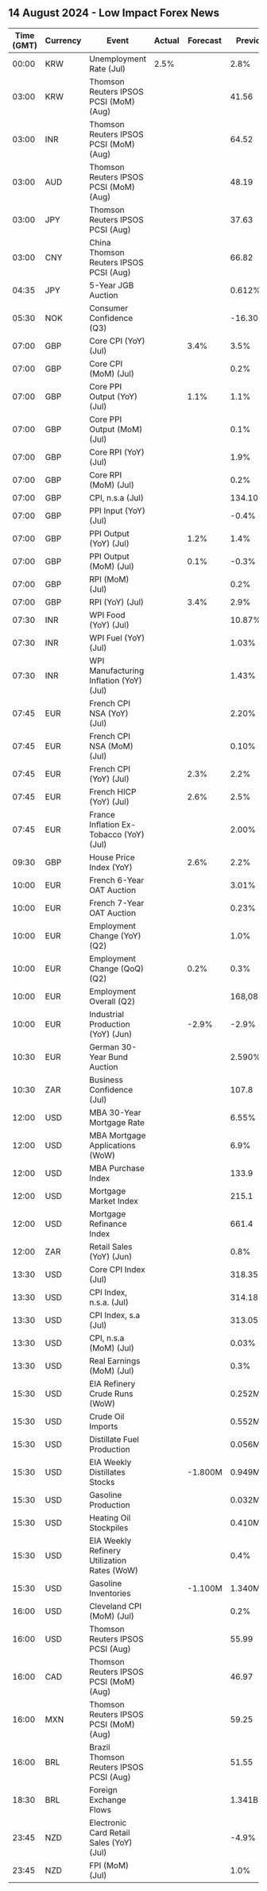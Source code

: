 ## 14 August 2024 - Low Impact Forex News

| Time (GMT) | Currency | Event | Actual | Forecast | Previous |
|------|----------|-------|--------|----------|----------|
| 00:00 | KRW | Unemployment Rate (Jul) | 2.5% |  | 2.8% |
| 03:00 | KRW | Thomson Reuters IPSOS PCSI (MoM) (Aug) |  |  | 41.56 |
| 03:00 | INR | Thomson Reuters IPSOS PCSI (MoM) (Aug) |  |  | 64.52 |
| 03:00 | AUD | Thomson Reuters IPSOS PCSI (MoM) (Aug) |  |  | 48.19 |
| 03:00 | JPY | Thomson Reuters IPSOS PCSI (Aug) |  |  | 37.63 |
| 03:00 | CNY | China Thomson Reuters IPSOS PCSI (Aug) |  |  | 66.82 |
| 04:35 | JPY | 5-Year JGB Auction |  |  | 0.612% |
| 05:30 | NOK | Consumer Confidence (Q3) |  |  | -16.30 |
| 07:00 | GBP | Core CPI (YoY) (Jul) |  | 3.4% | 3.5% |
| 07:00 | GBP | Core CPI (MoM) (Jul) |  |  | 0.2% |
| 07:00 | GBP | Core PPI Output (YoY) (Jul) |  | 1.1% | 1.1% |
| 07:00 | GBP | Core PPI Output (MoM) (Jul) |  |  | 0.1% |
| 07:00 | GBP | Core RPI (YoY) (Jul) |  |  | 1.9% |
| 07:00 | GBP | Core RPI (MoM) (Jul) |  |  | 0.2% |
| 07:00 | GBP | CPI, n.s.a (Jul) |  |  | 134.10 |
| 07:00 | GBP | PPI Input (YoY) (Jul) |  |  | -0.4% |
| 07:00 | GBP | PPI Output (YoY) (Jul) |  | 1.2% | 1.4% |
| 07:00 | GBP | PPI Output (MoM) (Jul) |  | 0.1% | -0.3% |
| 07:00 | GBP | RPI (MoM) (Jul) |  |  | 0.2% |
| 07:00 | GBP | RPI (YoY) (Jul) |  | 3.4% | 2.9% |
| 07:30 | INR | WPI Food (YoY) (Jul) |  |  | 10.87% |
| 07:30 | INR | WPI Fuel (YoY) (Jul) |  |  | 1.03% |
| 07:30 | INR | WPI Manufacturing Inflation (YoY) (Jul) |  |  | 1.43% |
| 07:45 | EUR | French CPI NSA (YoY) (Jul) |  |  | 2.20% |
| 07:45 | EUR | French CPI NSA (MoM) (Jul) |  |  | 0.10% |
| 07:45 | EUR | French CPI (YoY) (Jul) |  | 2.3% | 2.2% |
| 07:45 | EUR | French HICP (YoY) (Jul) |  | 2.6% | 2.5% |
| 07:45 | EUR | France Inflation Ex-Tobacco (YoY) (Jul) |  |  | 2.00% |
| 09:30 | GBP | House Price Index (YoY) |  | 2.6% | 2.2% |
| 10:00 | EUR | French 6-Year OAT Auction |  |  | 3.01% |
| 10:00 | EUR | French 7-Year OAT Auction |  |  | 0.23% |
| 10:00 | EUR | Employment Change (YoY) (Q2) |  |  | 1.0% |
| 10:00 | EUR | Employment Change (QoQ) (Q2) |  | 0.2% | 0.3% |
| 10:00 | EUR | Employment Overall (Q2) |  |  | 168,082.0K |
| 10:00 | EUR | Industrial Production (YoY) (Jun) |  | -2.9% | -2.9% |
| 10:30 | EUR | German 30-Year Bund Auction |  |  | 2.590% |
| 10:30 | ZAR | Business Confidence (Jul) |  |  | 107.8 |
| 12:00 | USD | MBA 30-Year Mortgage Rate |  |  | 6.55% |
| 12:00 | USD | MBA Mortgage Applications (WoW) |  |  | 6.9% |
| 12:00 | USD | MBA Purchase Index |  |  | 133.9 |
| 12:00 | USD | Mortgage Market Index |  |  | 215.1 |
| 12:00 | USD | Mortgage Refinance Index |  |  | 661.4 |
| 12:00 | ZAR | Retail Sales (YoY) (Jun) |  |  | 0.8% |
| 13:30 | USD | Core CPI Index (Jul) |  |  | 318.35 |
| 13:30 | USD | CPI Index, n.s.a. (Jul) |  |  | 314.18 |
| 13:30 | USD | CPI Index, s.a (Jul) |  |  | 313.05 |
| 13:30 | USD | CPI, n.s.a (MoM) (Jul) |  |  | 0.03% |
| 13:30 | USD | Real Earnings (MoM) (Jul) |  |  | 0.3% |
| 15:30 | USD | EIA Refinery Crude Runs (WoW) |  |  | 0.252M |
| 15:30 | USD | Crude Oil Imports |  |  | 0.552M |
| 15:30 | USD | Distillate Fuel Production |  |  | 0.056M |
| 15:30 | USD | EIA Weekly Distillates Stocks |  | -1.800M | 0.949M |
| 15:30 | USD | Gasoline Production |  |  | 0.032M |
| 15:30 | USD | Heating Oil Stockpiles |  |  | 0.410M |
| 15:30 | USD | EIA Weekly Refinery Utilization Rates (WoW) |  |  | 0.4% |
| 15:30 | USD | Gasoline Inventories |  | -1.100M | 1.340M |
| 16:00 | USD | Cleveland CPI (MoM) (Jul) |  |  | 0.2% |
| 16:00 | USD | Thomson Reuters IPSOS PCSI (Aug) |  |  | 55.99 |
| 16:00 | CAD | Thomson Reuters IPSOS PCSI (MoM) (Aug) |  |  | 46.97 |
| 16:00 | MXN | Thomson Reuters IPSOS PCSI (MoM) (Aug) |  |  | 59.25 |
| 16:00 | BRL | Brazil Thomson Reuters IPSOS PCSI (Aug) |  |  | 51.55 |
| 18:30 | BRL | Foreign Exchange Flows |  |  | 1.341B |
| 23:45 | NZD | Electronic Card Retail Sales (YoY) (Jul) |  |  | -4.9% |
| 23:45 | NZD | FPI (MoM) (Jul) |  |  | 1.0% |
